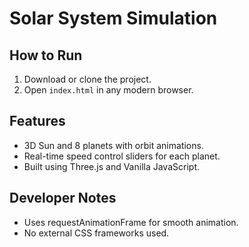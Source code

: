 # Solar System Simulation

## How to Run
1. Download or clone the project.
2. Open `index.html` in any modern browser.

## Features
- 3D Sun and 8 planets with orbit animations.
- Real-time speed control sliders for each planet.
- Built using Three.js and Vanilla JavaScript.

## Developer Notes
- Uses requestAnimationFrame for smooth animation.
- No external CSS frameworks used.
